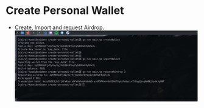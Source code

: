 # Create Personal Wallet
- Create, Import and request Airdrop.
  ![This is an image](screenshots/screenshot.png)